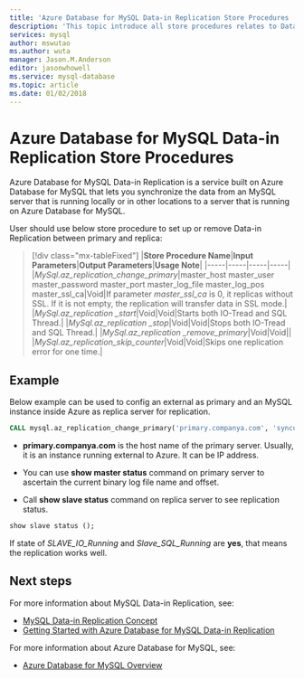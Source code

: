 ```yaml
---
title: 'Azure Database for MySQL Data-in Replication Store Procedures | Microsoft Docs'
description: 'This topic introduce all store procedures relates to Data-in Replication.'
services: mysql
author: mswutao
ms.author: wuta
manager: Jason.M.Anderson
editor: jasonwhowell
ms.service: mysql-database
ms.topic: article
ms.date: 01/02/2018
---
```

# Azure Database for MySQL Data-in Replication Store Procedures
Azure Database for MySQL Data-in Replication is a service built on Azure Database for MySQL that lets you synchronize the data from an MySQL server that is running locally or in other locations to a server that is running on Azure Database for MySQL.

User should use below store procedure to set up or remove Data-in Replication between primary and replica:

> [!div class="mx-tableFixed"]
|**Store Procedure Name**|**Input Parameters**|**Output Parameters**|**Usage Note**|
|-----|-----|-----|-----|
|*MySql.az_replication_change_primary*|master_host  master_user  master_password  master_port  master_log_file  master_log_pos  master_ssl_ca|Void|If parameter *master_ssl_ca* is 0, it replicas without SSL. If it is not empty, the replication will transfer data in SSL mode.|
|*MySql.az_replication _start*|Void|Void|Starts both IO-Tread and SQL Thread.|
|*MySql.az_replication _stop*|Void|Void|Stops both IO-Tread and SQL Thread.|
|*MySql.az_replication _remove_primary*|Void|Void||
|*MySql.az_replication_skip_counter*|Void|Void|Skips one replication error for one time.|

## Example
Below example can be used to config an external as primary and an MySQL instance inside Azure as replica server for replication.

```sql
CALL mysql.az_replication_change_primary('primary.companya.com', 'syncuser', 'yourpassowrd', 3306, 'mysql-bin.000002', 120, '');
```
 
- **primary.companya.com** is the host name of the primary server. Usually, it is an instance running external to Azure. It can be IP address.

- You can use **show master status** command on primary server to ascertain the current binary log file name and offset.

- Call **show slave status** command on replica server to see replication status.  

```sql
show slave status ();
```

If state of *SLAVE_IO_Running* and *Slave_SQL_Running* are **yes**, that means the replication works well.

## Next steps 
For more information about MySQL Data-in Replication, see:
- [MySQL Data-in Replication Concept](./concepts-data-in.md)
- [Getting Started with Azure Database for MySQL Data-in Replication](./howto-data-in.md)

For more information about Azure Database for MySQL, see:
- [Azure Database for MySQL Overview](./overview.md)